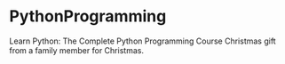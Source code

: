 # PythonProgramming



 Learn Python: The Complete Python Programming Course
 Christmas gift from a family member for Christmas.
